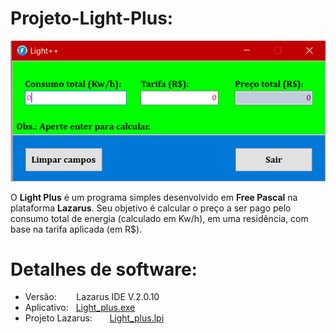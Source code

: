 # Projeto-Light-Plus:

![Tela](/Imagens/Tela.png)

O **Light Plus** é um programa simples desenvolvido em **Free Pascal** na plataforma **Lazarus**. Seu objetivo é calcular o preço a ser pago pelo consumo total de energia (calculado em Kw/h), em uma residência, com base na tarifa aplicada (em R$).


# Detalhes de software:
  * Versão:          &nbsp;&nbsp;&nbsp;&nbsp;&nbsp;&nbsp; Lazarus IDE V.2.0.10
  * Aplicativo:      &nbsp; [Light_plus.exe](/Light_plus.exe)
  * Projeto Lazarus: &nbsp;&nbsp;&nbsp;&nbsp;&nbsp; [Light_plus.lpi](/Light_plus.lpi)
